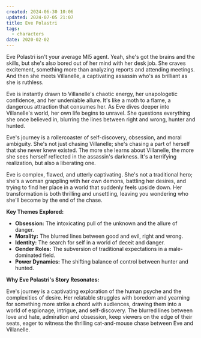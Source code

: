 ```yaml
---
created: 2024-06-30 10:06
updated: 2024-07-05 21:07
title: Eve Polastri
tags:
  - characters
date: 2020-02-02
---
```

Eve Polastri isn't your average MI5 agent. Yeah, she's got the brains and the skills, but she's also bored out of her mind with her desk job. She craves excitement, something more than analyzing reports and attending meetings. And then she meets Villanelle, a captivating assassin who's as brilliant as she is ruthless.

Eve is instantly drawn to Villanelle's chaotic energy, her unapologetic confidence, and her undeniable allure. It's like a moth to a flame, a dangerous attraction that consumes her. As Eve dives deeper into Villanelle's world, her own life begins to unravel. She questions everything she once believed in, blurring the lines between right and wrong, hunter and hunted.

Eve's journey is a rollercoaster of self-discovery, obsession, and moral ambiguity. She's not just chasing Villanelle; she's chasing a part of herself that she never knew existed. The more she learns about Villanelle, the more she sees herself reflected in the assassin's darkness. It's a terrifying realization, but also a liberating one.

Eve is complex, flawed, and utterly captivating. She's not a traditional hero; she's a woman grappling with her own demons, battling her desires, and trying to find her place in a world that suddenly feels upside down. Her transformation is both thrilling and unsettling, leaving you wondering who she'll become by the end of the chase.

**Key Themes Explored:**

- **Obsession:** The intoxicating pull of the unknown and the allure of danger.
- **Morality:** The blurred lines between good and evil, right and wrong.
- **Identity:** The search for self in a world of deceit and danger.
- **Gender Roles:** The subversion of traditional expectations in a male-dominated field.
- **Power Dynamics:** The shifting balance of control between hunter and hunted.

**Why Eve Polastri's Story Resonates:**

Eve's journey is a captivating exploration of the human psyche and the complexities of desire. Her relatable struggles with boredom and yearning for something more strike a chord with audiences, drawing them into a world of espionage, intrigue, and self-discovery. The blurred lines between love and hate, admiration and obsession, keep viewers on the edge of their seats, eager to witness the thrilling cat-and-mouse chase between Eve and Villanelle.